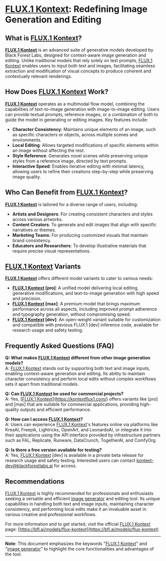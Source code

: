 # [FLUX.1 Kontext](https://kontextflux1.com/): Redefining Image Generation and Editing

## What is [FLUX.1 Kontext](https://kontextflux1.com/)?

**[FLUX.1 Kontext](https://kontextflux1.com/)** is an advanced suite of generative models developed by Black Forest Labs, designed for context-aware image generation and editing. Unlike traditional models that rely solely on text prompts, [FLUX.1 Kontext](https://kontextflux1.com/) enables users to input both text and images, facilitating seamless extraction and modification of visual concepts to produce coherent and contextually relevant renderings.

## How Does [FLUX.1 Kontext](https://kontextflux1.com/) Work?

**[FLUX.1 Kontext](https://kontextflux1.com/)** operates as a multimodal flow model, combining the capabilities of text-to-image generation with image-to-image editing. Users can provide textual prompts, reference images, or a combination of both to guide the model in generating or editing images. Key features include:

- **Character Consistency**: Maintains unique elements of an image, such as specific characters or objects, across multiple scenes and environments.
- **Local Editing**: Allows targeted modifications of specific elements within an image without affecting the rest.
- **Style Reference**: Generates novel scenes while preserving unique styles from a reference image, directed by text prompts.
- **Interactive Speed**: Enables iterative editing with minimal latency, allowing users to refine their creations step-by-step while preserving image quality.

## Who Can Benefit from [FLUX.1 Kontext](https://kontextflux1.com/)?

**[FLUX.1 Kontext](https://kontextflux1.com/)** is tailored for a diverse range of users, including:

- **Artists and Designers**: For creating consistent characters and styles across various artworks.
- **Content Creators**: To generate and edit images that align with specific narratives or themes.
- **Marketing Teams**: For producing customized visuals that maintain brand consistency.
- **Educators and Researchers**: To develop illustrative materials that require precise visual representations.

## [FLUX.1 Kontext](https://kontextflux1.com/) Variants

**[FLUX.1 Kontext](https://kontextflux1.com/)** offers different model variants to cater to various needs:

- **[FLUX.1 Kontext](https://kontextflux1.com/) [pro]**: A unified model delivering local editing, generative modifications, and text-to-image generation with high speed and precision.
- **[FLUX.1 Kontext](https://kontextflux1.com/) [max]**: A premium model that brings maximum performance across all aspects, including improved prompt adherence and typography generation, without compromising speed.
- **[FLUX.1 Kontext](https://kontextflux1.com/) [dev]**: An open-weight variant suitable for customization and compatible with previous FLUX.1 [dev] inference code, available for research usage and safety testing.

## Frequently Asked Questions (FAQ)

**Q: What makes [FLUX.1 Kontext](https://kontextflux1.com/) different from other image generation models?**  
A: [FLUX.1 Kontext](https://kontextflux1.com/) stands out by supporting both text and image inputs, enabling context-aware generation and editing. Its ability to maintain character consistency and perform local edits without complex workflows sets it apart from traditional models.

**Q: Can [FLUX.1 Kontext](https://kontextflux1.com/) be used for commercial projects?**  
A: Yes, [[FLUX.1 Kontext](https://kontextflux1.com/)](https://kontextflux1.com/) offers variants like [pro] and [max] that are suitable for commercial applications, providing high-quality outputs and efficient performance.

**Q: How can I access [FLUX.1 Kontext](https://kontextflux1.com/)?**  
A: Users can experience [FLUX.1 Kontext](https://kontextflux1.com/)'s features online via platforms like KreaAI, Freepik, Lightricks, OpenArt, and LeonardoAI, or integrate it into their applications using the API interface provided by infrastructure partners such as FAL, Replicate, Runware, DataCrunch, TogetherAI, and ComfyOrg.

**Q: Is there a free version available for testing?**  
A: Yes, [FLUX.1 Kontext](https://kontextflux1.com/) [dev] is available in a private beta release for research usage and safety testing. Interested users can contact kontext-dev@blackforestlabs.ai for access.

## Recommendations

[FLUX.1 Kontext](https://kontextflux1.com/) is highly recommended for professionals and enthusiasts seeking a versatile and efficient [image generator](https://kontextflux1.com/) and editing tool. Its unique capabilities in handling both text and image inputs, maintaining character consistency, and performing local edits make it an invaluable asset in various creative and professional workflows.

For more information and to get started, visit the official [FLUX.1 Kontext](https://kontextflux1.com/) page: [https://bfl.ai/models/flux-kontext](https://bfl.ai/models/flux-kontext)

---

**Note**: This document emphasizes the keywords "[FLUX.1 Kontext](https://kontextflux1.com/)" and "[image generator](https://kontextflux1.com/)" to highlight the core functionalities and advantages of the tool.
